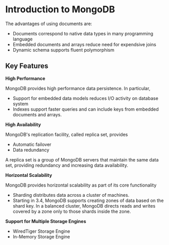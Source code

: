 # Introduction to MongoDB

The advantages of using documents are:

- Documents correspond to native data types in many programming language
- Embedded documents and arrays reduce need for expendsive joins
- Dynamic schema supports fluent polymorphism

## Key Features

**High Performance**

MongoDB provides high performance data persistence. In particular,

- Support for embedded data models reduces I/O activity on database system
- Indexes support faster queries and can include keys from embedded documents and arrays.

**High Availability**

MongoDB's replication facility, called replica set, provides

- Automatic failover
- Data redundancy

A replica set is a group of MongoDB servers that maintain the same data set, providing redundancy and increasing data availability.

**Horizontal Scalability**

MongoDB provides horizontal scalability as part of its core functionality

- Sharding distributes data across a cluster of machines.
- Starting in 3.4, MongoDB supports creating zones of data based on the shard key. In a balanced cluster, MongoDB directs reads and writes covered by a zone only to those shards inside  the zone.

**Support for Multiple Storage Engines**

- WiredTiger Storage Engine
- In-Memory Storage Engine


